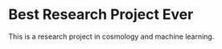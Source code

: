Best Research Project Ever
==========================

This is a research project in cosmology and machine learning. 